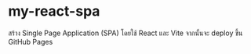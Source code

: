 # my-react-spa
สร้าง Single Page Application (SPA) โดยใช้ React และ Vite จากนั้นจะ deploy ขึ้น GitHub Pages
